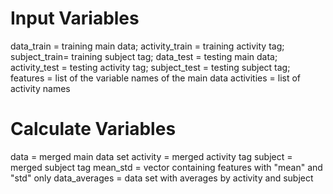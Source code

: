 # Input Variables

data_train = training main data;
activity_train = training activity tag;
subject_train= training subject tag;
data_test = testing main data;
activity_test = testing activity tag;
subject_test = testing subject tag;
features = list of the variable names of the main data
activities = list of activity names

# Calculate Variables

data = merged main data set
activity = merged activity tag
subject = merged subject tag
mean_std = vector containing features with "mean" and "std" only
data_averages = data set with averages by activity and subject



